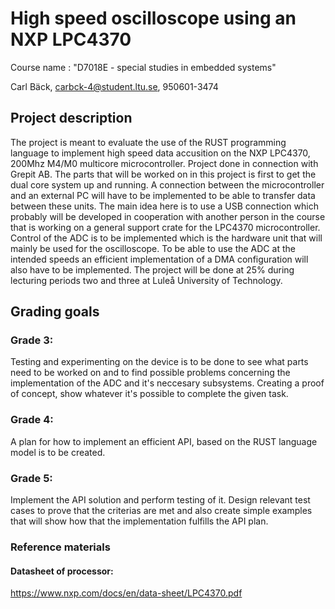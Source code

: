 # High speed oscilloscope using an NXP LPC4370
Course name : "D7018E - special studies in embedded systems"

Carl Bäck, carbck-4@student.ltu.se, 950601-3474

## Project description
The project is meant to evaluate the use of the RUST programming language to implement high speed data accusition on the NXP LPC4370, 200Mhz M4/M0 multicore microcontroller. Project done in connection with Grepit AB. The parts that will be worked on in this project is first to get the dual core system up and running. A connection between the microcontroller and an external PC will have to be implemented to be able to transfer data between these units. The main idea here is to use a USB connection which probably will be developed in cooperation with another person in the course that is working on a general support crate for the LPC4370 microcontroller. Control of the ADC is to be implemented which is the hardware unit that will mainly be used for the oscilloscope. To be able to use the ADC at the intended speeds an efficient implementation of a DMA configuration will also have to be implemented. The project will be done at 25% during lecturing periods two and three at Luleå University of Technology.

## Grading goals

### Grade 3:

Testing and experimenting on the device is to be done to see what parts need to be worked on and to find possible problems concerning the implementation of the ADC and it's neccesary subsystems. Creating a proof of concept, show whatever it's possible to complete the given task. 

### Grade 4:

A plan for how to implement an efficient API, based on the RUST language model is to be created.

### Grade 5:

Implement the API solution and perform testing of it. Design relevant test cases to prove that the criterias are met and also create simple examples that will show how that the implementation fulfills the API plan. 

### Reference materials
#### Datasheet of processor:
https://www.nxp.com/docs/en/data-sheet/LPC4370.pdf
